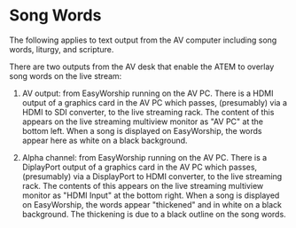 # Song Words

The following applies to text output from the AV computer including song words, liturgy, and scripture.

There are two outputs from the AV desk that enable the ATEM to overlay song words on the live stream:

1. AV output: from EasyWorship running on the AV PC.
There is a HDMI output of a graphics card in the AV PC which passes, (presumably) via a HDMI to SDI converter, to the live streaming rack.
The content of this appears on the live streaming multiview monitor as "AV PC" at the bottom left.
When a song is displayed on EasyWorship, the words appear here as white on a black background.

2. Alpha channel: from EasyWorship running on the AV PC.
There is a DiplayPort output of a graphics card in the AV PC which passes, (presumably) via a DisplayPort to HDMI converter, to the live streaming rack.
The contents of this appears on the live streaming multiview monitor as "HDMI Input" at the bottom right.
When a song is displayed on EasyWorship, the words appear "thickened" and in white on a black background. The thickening is due to a black outline on the song words.
